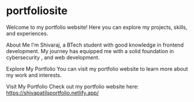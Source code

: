 # portfoliosite
Welcome to my portfolio website! Here you can explore my projects, skills, and experiences.

About Me
I'm Shivaraj, a BTech student with good knowledge in frontend development. My journey has equipped me with a solid foundation in cybersecurity , and web development.

Explore My Portfolio
You can visit my portfolio website to learn more about my work and interests.

Visit My Portfolio
Check out my portfolio website here: https://shivapatilsportfolio.netlify.app/

